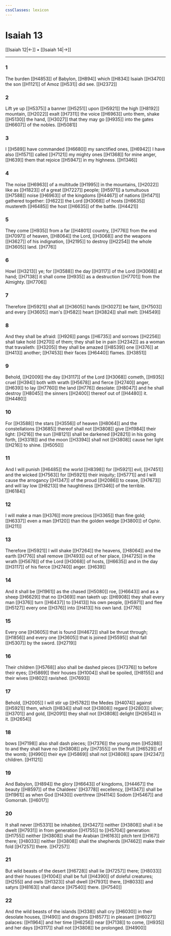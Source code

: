 ```yaml
---
cssClasses: lexicon
---
```

# Isaiah 13

[[Isaiah 12|←]] • [[Isaiah 14|→]]

---

### 1
The burden [[H4853]] of Babylon, [[H894]] which [[H834]] Isaiah [[H3470]] the son [[H1121]] of Amoz [[H531]] did see. [[H2372]]

### 2
Lift ye up [[H5375]] a banner [[H5251]] upon [[H5921]] the high [[H8192]] mountain, [[H2022]] exalt [[H7311]] the voice [[H6963]] unto them, shake [[H5130]] the hand, [[H3027]] that they may go [[H935]] into the gates [[H6607]] of the nobles. [[H5081]]

### 3
I [[H589]] have commanded [[H6680]] my sanctified ones, [[H6942]] I have also [[H1571]] called [[H7121]] my mighty ones [[H1368]] for mine anger, [[H639]] them that rejoice [[H5947]] in my highness. [[H1346]]

### 4
The noise [[H6963]] of a multitude [[H1995]] in the mountains, [[H2022]] like as [[H1823]] of a great [[H7227]] people; [[H5971]] a tumultuous [[H7588]] noise [[H6963]] of the kingdoms [[H4467]] of nations [[H1471]] gathered together: [[H622]] the Lord [[H3068]] of hosts [[H6635]] mustereth [[H6485]] the host [[H6635]] of the battle. [[H4421]]

### 5
They come [[H935]] from a far [[H4801]] country, [[H776]] from the end [[H7097]] of heaven, [[H8064]] the Lord, [[H3068]] and the weapons [[H3627]] of his indignation, [[H2195]] to destroy [[H2254]] the whole [[H3605]] land. [[H776]]

### 6
Howl [[H3213]] ye; for [[H3588]] the day [[H3117]] of the Lord [[H3068]] at hand; [[H7138]] it shall come [[H935]] as a destruction [[H7701]] from the Almighty. [[H7706]]

### 7
Therefore [[H5921]] shall all [[H3605]] hands [[H3027]] be faint, [[H7503]] and every [[H3605]] man's [[H582]] heart [[H3824]] shall melt: [[H4549]]

### 8
And they shall be afraid: [[H926]] pangs [[H6735]] and sorrows [[H2256]] shall take hold [[H270]] of them; they shall be in pain [[H2342]] as a woman that travaileth: [[H3205]] they shall be amazed [[H8539]] one [[H376]] at [[H413]] another; [[H7453]] their faces [[H6440]] flames. [[H3851]]

### 9
Behold, [[H2009]] the day [[H3117]] of the Lord [[H3068]] cometh, [[H935]] cruel [[H394]] both with wrath [[H5678]] and fierce [[H2740]] anger, [[H639]] to lay [[H7760]] the land [[H776]] desolate: [[H8047]] and he shall destroy [[H8045]] the sinners [[H2400]] thereof out of [[H4480]] it. [[H4480]]

### 10
For [[H3588]] the stars [[H3556]] of heaven [[H8064]] and the constellations [[H3685]] thereof shall not [[H3808]] give [[H1984]] their light: [[H216]] the sun [[H8121]] shall be darkened [[H2821]] in his going forth, [[H3318]] and the moon [[H3394]] shall not [[H3808]] cause her light [[H216]] to shine. [[H5050]]

### 11
And I will punish [[H6485]] the world [[H8398]] for [[H5921]] evil, [[H7451]] and the wicked [[H7563]] for [[H5921]] their iniquity; [[H5771]] and I will cause the arrogancy [[H1347]] of the proud [[H2086]] to cease, [[H7673]] and will lay low [[H8213]] the haughtiness [[H1346]] of the terrible. [[H6184]]

### 12
I will make a man [[H376]] more precious [[H3365]] than fine gold; [[H6337]] even a man [[H120]] than the golden wedge [[H3800]] of Ophir. [[H211]]

### 13
Therefore [[H5921]] I will shake [[H7264]] the heavens, [[H8064]] and the earth [[H776]] shall remove [[H7493]] out of her place, [[H4725]] in the wrath [[H5678]] of the Lord [[H3068]] of hosts, [[H6635]] and in the day [[H3117]] of his fierce [[H2740]] anger. [[H639]]

### 14
And it shall be [[H1961]] as the chased [[H5080]] roe, [[H6643]] and as a sheep [[H6629]] that no [[H369]] man taketh up: [[H6908]] they shall every man [[H376]] turn [[H6437]] to [[H413]] his own people, [[H5971]] and flee [[H5127]] every one [[H376]] into [[H413]] his own land. [[H776]]

### 15
Every one [[H3605]] that is found [[H4672]] shall be thrust through; [[H1856]] and every one [[H3605]] that is joined [[H5595]] shall fall [[H5307]] by the sword. [[H2719]]

### 16
Their children [[H5768]] also shall be dashed pieces [[H7376]] to before their eyes; [[H5869]] their houses [[H1004]] shall be spoiled, [[H8155]] and their wives [[H802]] ravished. [[H7693]]

### 17
Behold, [[H2005]] I will stir up [[H5782]] the Medes [[H4074]] against [[H5921]] them, which [[H834]] shall not [[H3808]] regard [[H2803]] silver; [[H3701]] and gold, [[H2091]] they shall not [[H3808]] delight [[H2654]] in it. [[H2654]]

### 18
bows [[H7198]] also shall dash pieces; [[H7376]] the young men [[H5288]] to and they shall have no [[H3808]] pity [[H7355]] on the fruit [[H6529]] of the womb; [[H990]] their eye [[H5869]] shall not [[H3808]] spare [[H2347]] children. [[H1121]]

### 19
And Babylon, [[H894]] the glory [[H6643]] of kingdoms, [[H4467]] the beauty [[H8597]] of the Chaldees' [[H3778]] excellency, [[H1347]] shall be [[H1961]] as when God [[H430]] overthrew [[H4114]] Sodom [[H5467]] and Gomorrah. [[H6017]]

### 20
It shall never [[H5331]] be inhabited, [[H3427]] neither [[H3808]] shall it be dwelt [[H7931]] in from generation [[H1755]] to [[H5704]] generation: [[H1755]] neither [[H3808]] shall the Arabian [[H6163]] pitch tent [[H167]] there; [[H8033]] neither [[H3808]] shall the shepherds [[H7462]] make their fold [[H7257]] there. [[H7257]]

### 21
But wild beasts of the desert [[H6728]] shall lie [[H7257]] there; [[H8033]] and their houses [[H1004]] shall be full [[H4390]] of doleful creatures; [[H255]] and owls [[H1323]] shall dwell [[H7931]] there, [[H8033]] and satyrs [[H8163]] shall dance [[H7540]] there. [[H7540]]

### 22
And the wild beasts of the islands [[H338]] shall cry [[H6030]] in their desolate houses, [[H490]] and dragons [[H8577]] in pleasant [[H6027]] palaces: [[H1964]] and her time [[H6256]] near [[H7138]] to come, [[H935]] and her days [[H3117]] shall not [[H3808]] be prolonged. [[H4900]]